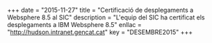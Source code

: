 +++
date        = "2015-11-27"
title       = "Certificació de desplegaments a Websphere 8.5 al SIC"
description = "L'equip del SIC ha certificat els desplegaments a IBM Websphere 8.5"
enllac	    = "http://hudson.intranet.gencat.cat"
key         = "DESEMBRE2015"
+++
